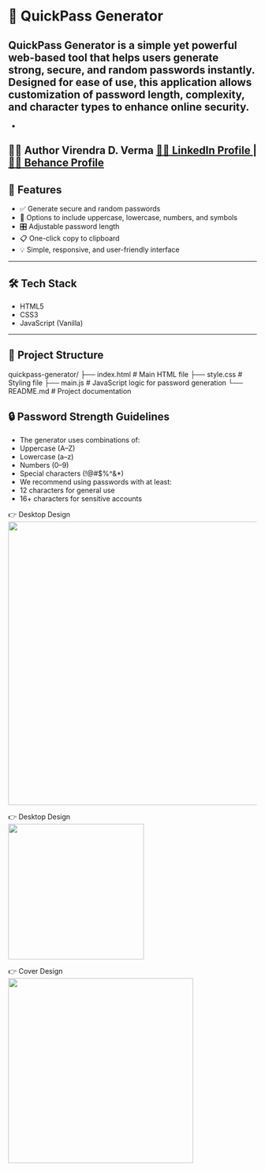 # 🔐 QuickPass Generator

**QuickPass Generator** is a simple yet powerful web-based tool that helps users generate strong, secure, and random passwords instantly. Designed for ease of use, this application allows customization of password length, complexity, and character types to enhance online security.
---
- 
👨‍💻 Author
Virendra D. Verma
<a href="https://www.linkedin.com/in/dharmendraverma95/" target="_blank">🧑‍💻 LinkedIn Profile </a> | <a href="https://www.behance.net/dhirukumar" target="_blank">🧑‍💻 Behance Profile </a>
- 

## 🚀 Features

- ✅ Generate secure and random passwords
- 🔣 Options to include uppercase, lowercase, numbers, and symbols
- 🎛️ Adjustable password length
- 📋 One-click copy to clipboard
- 💡 Simple, responsive, and user-friendly interface

---

## 🛠️ Tech Stack

- HTML5  
- CSS3  
- JavaScript (Vanilla)

---

## 📁 Project Structure
quickpass-generator/
├── index.html         # Main HTML file
├── style.css          # Styling file
├── main.js          # JavaScript logic for password generation
└── README.md          # Project documentation

## 🔒 Password Strength Guidelines

- The generator uses combinations of:
- Uppercase (A–Z)
- Lowercase (a–z)
- Numbers (0–9)
- Special characters (!@#$%^&*)
- We recommend using passwords with at least:
- 12 characters for general use
- 16+ characters for sensitive accounts

<span>👉 Desktop Design</span><br/>
<a href="https://www.behance.net/gallery/231241853/Dynamic-Snow-Cursor-Interactive-Snow-Animation" target="_blank" >
<img src="./Dynamic Snow Cursor.gif" width="575px"/>
</a>

<span>👉 Desktop Design</span><br/>
<a href="https://www.behance.net/gallery/231241853/Dynamic-Snow-Cursor-Interactive-Snow-Animation" target="_blank" >
<img src="./Dynamic-Snow-Cursor.png" width="275px"/>
</a>

<span>👉 Cover Design</span><br/>
<a href="https://www.behance.net/gallery/231241853/Dynamic-Snow-Cursor-Interactive-Snow-Animation" target="_blank" >
<img src="./cover.png" width="375px"/>
</a>